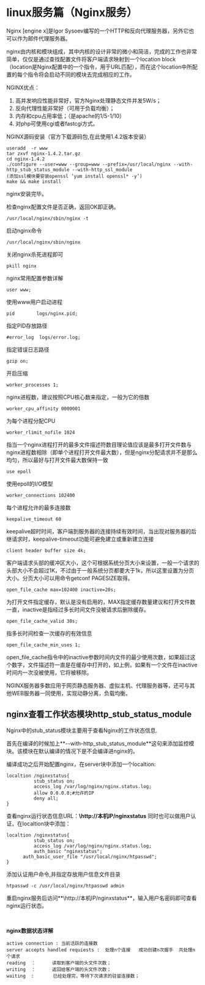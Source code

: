 # linux服务篇（Nginx服务）

Nginx [engine x]是Igor Sysoev编写的一个HTTP和反向代理服务器，另外它也可以作为邮件代理服务器。 

nginx由内核和模块组成，其中内核的设计非常的微小和简洁，完成的工作也非常简单，仅仅是通过查找配置文件将客户端请求映射到一个location block（location是Nginx配置中的一个指令，用于URL匹配），而在这个location中所配置的每个指令将会启动不同的模块去完成相应的工作。

NGINX优点：

1. 高并发响应性能非常好，官方Nginx处理静态文件并发5W/s；
2. 反向代理性能非常好（可用于负载均衡）；
3. 内存和cpu占用率低；（是apache的1/5-1/10）
4. 对php可使用cgi或者fastcgi方式。

NGINX源码安装（官方下载源码包,在此使用1.4.2版本安装）

```
useradd  -r www
tar zxvf nginx-1.4.2.tar.gz
cd nginx-1.4.2
./configure --user=www --group=www --prefix=/usr/local/nginx --with-http_stub_status_module --with-http_ssl_module
(添加ssl模块要安装openssl ‘yum install openssl* -y’)
make && make install 
```

nginx安装完毕。

检查nginx配置文件是否正确，返回OK即正确。

```
/usr/local/nginx/sbin/nginx -t
```

启动nginx命令

```
/usr/local/nginx/sbin/nginx
```

关闭nginx杀死进程即可

```
pkill nginx
```

nginx常用配置参数详解

```
user www;
```

使用www用户启动进程

```
pid        logs/nginx.pid;
```

指定PID存放路径

```
#error_log  logs/error.log;
```

指定错误日志路径

```
gzip on;
```

开启压缩

```
worker_processes 1;
```

nginx进程数，建议按照CPU核心数来指定，一般为它的倍数

```
worker_cpu_affinity 0000001
```

为每个进程分配CPU

```
worker_rlimit_nofile 1024
```

指当一个nginx进程打开的最多文件描述符数目理论值应该是最多打开文件数与nginx进程数相除（即单个进程打开文件最大数），但是nginx分配请求并不是那么均匀，所以最好与打开文件最大数保持一致

```
use epoll 
```

使用epoll的I/O模型

```
worker_connections 102400
```

每个进程允许的最多连接数

```
keepalive_timeout 60
```

keepalive超时时间，客户端到服务器的连接持续有效时间，当出现对服务器的后继请求时，keepalive-timeout功能可避免建立或重新建立连接

```
client header buffer size 4k;
```

客户端请求头部的缓冲区大小，这个可根据系统分页大小来设置，一般一个请求的头部大小不会超过1K，不过由于一般系统分页都要大于1k，所以这里设置为分页大小。分页大小可以用命令getconf PAGESIZE取得。

```
open_file_cache max=102400 inactive=20s;
```

为打开文件指定缓存，默认是没有启用的，MAX指定缓存数量建议和打开文件数一直，inactive是指经过多长时间文件没被请求后删除缓存。

```
open_file_cache_valid 30s;
```

指多长时间检查一次缓存的有效信息

```
open_file_cache_min_uses 1;
```

open_file_cache指令中的inactive参数时间内文件的最少使用次数，如果超过这个数字，文件描述符一直是在缓存中打开的，如上例，如果有一个文件在inactive时间内一次没被使用，它将被移除。

NGINX服务器多数应用于网页静态服务器、虚拟主机、代理服务器等，还可与其他WEB服务器一同使用，实现动静分离，负载均衡。



## nginx查看工作状态模块http_stub_status_module

Nginx中的stub_status模块主要用于查看Nginx的工作状态信息.

首先在编译的时候加上**--with-http_stub_status_module**这句来添加监控模块。该模块在默认编译的情况下是不会编译进nginx的。

 编译成功之后开始配置nginx，在server块中添加一个localtion:

```
localtion /nginxstatus{
          stub_status on;
          access_log /var/log/nginx/nginx.status.log;
          allow 0.0.0.0;#允许的IP
          deny all;
}
```

查看nginx运行状态信息URL：**\http://本机IP/nginxstatus**
同时也可以做用户认证，在localtion块中添加：

```
localtion /nginxstatus{
          stub_status on;
          access_log /var/log/nginx/nginx.status.log;
          auth_basic "nginxstatus";
	  auth_basic_user_file "/usr/local/nginx/htpasswd";
}
```

添加认证用户命令,并指定存放用户信息文件目录

```
htpasswd -c /usr/local/nginx/htpasswd admin
```

重启nginx服务后访问**\http://本机IP/nginxstatus**，输入用户名密码即可查看nginx运行状态。

​    

**nginx数据状态详解**

```
active connection : 当前活跃的连接数
server accepts handled requiests :  处理n个连接   成功创建n次握手  共处理n个请求
reading  ：      读取到客户端的头文件次数；
writing  ：      返回给客户端的头文件次数；
waiting  :       已经处理完，等待下次请求的驻留连接数；
```



